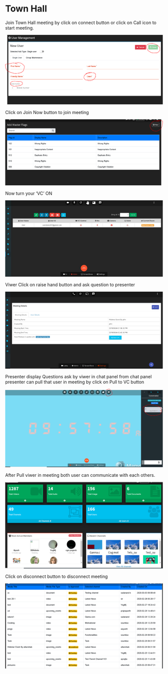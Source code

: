 # Town Hall

Join Town Hall meeting by click on connect button or click on Call icon to start meeting.

![](../../.gitbook/assets/image%20%28246%29.png)

Click on Join Now button to join meeting

![](../../.gitbook/assets/image%20%28240%29.png)

Now turn your ‘VC’ ON

![](../../.gitbook/assets/image%20%28151%29.png)

Viwer Click on raise hand button and ask question to presenter

![](../../.gitbook/assets/image%20%2818%29.png)

Presenter display Questions ask by viwer in chat panel from chat panel presenter can pull that user in meeting by click on Pull to VC button

![](../../.gitbook/assets/image%20%28243%29.png)

After Pull viwer in meeting both user can communicate with each others.

![](../../.gitbook/assets/image%20%28207%29.png)

Click on disconnect button to disconnect meeting

![](../../.gitbook/assets/image%20%28216%29.png)

